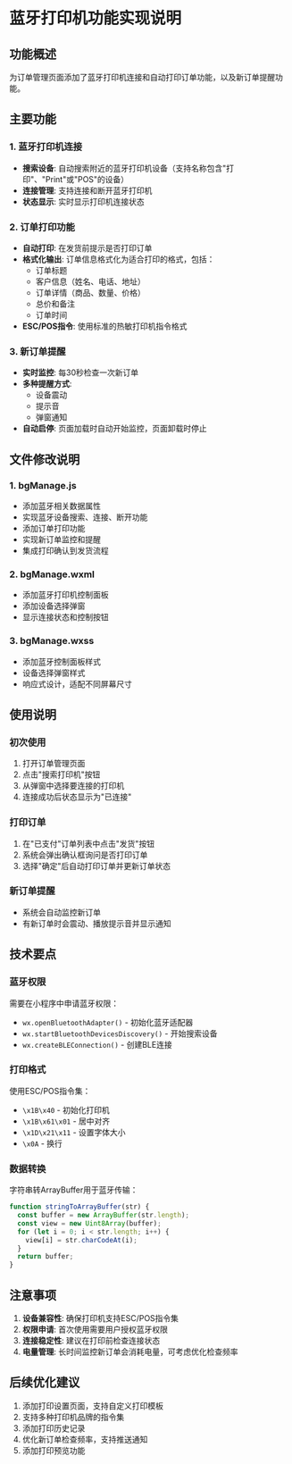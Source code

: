 # 蓝牙打印机功能实现说明

## 功能概述
为订单管理页面添加了蓝牙打印机连接和自动打印订单功能，以及新订单提醒功能。

## 主要功能

### 1. 蓝牙打印机连接
- **搜索设备**: 自动搜索附近的蓝牙打印机设备（支持名称包含"打印"、"Print"或"POS"的设备）
- **连接管理**: 支持连接和断开蓝牙打印机
- **状态显示**: 实时显示打印机连接状态

### 2. 订单打印功能
- **自动打印**: 在发货前提示是否打印订单
- **格式化输出**: 订单信息格式化为适合打印的格式，包括：
  - 订单标题
  - 客户信息（姓名、电话、地址）
  - 订单详情（商品、数量、价格）
  - 总价和备注
  - 订单时间
- **ESC/POS指令**: 使用标准的热敏打印机指令格式

### 3. 新订单提醒
- **实时监控**: 每30秒检查一次新订单
- **多种提醒方式**:
  - 设备震动
  - 提示音
  - 弹窗通知
- **自动启停**: 页面加载时自动开始监控，页面卸载时停止

## 文件修改说明

### 1. bgManage.js
- 添加蓝牙相关数据属性
- 实现蓝牙设备搜索、连接、断开功能
- 添加订单打印功能
- 实现新订单监控和提醒
- 集成打印确认到发货流程

### 2. bgManage.wxml
- 添加蓝牙打印机控制面板
- 添加设备选择弹窗
- 显示连接状态和控制按钮

### 3. bgManage.wxss
- 添加蓝牙控制面板样式
- 设备选择弹窗样式
- 响应式设计，适配不同屏幕尺寸

## 使用说明

### 初次使用
1. 打开订单管理页面
2. 点击"搜索打印机"按钮
3. 从弹窗中选择要连接的打印机
4. 连接成功后状态显示为"已连接"

### 打印订单
1. 在"已支付"订单列表中点击"发货"按钮
2. 系统会弹出确认框询问是否打印订单
3. 选择"确定"后自动打印订单并更新订单状态

### 新订单提醒
- 系统会自动监控新订单
- 有新订单时会震动、播放提示音并显示通知

## 技术要点

### 蓝牙权限
需要在小程序中申请蓝牙权限：
- `wx.openBluetoothAdapter()` - 初始化蓝牙适配器
- `wx.startBluetoothDevicesDiscovery()` - 开始搜索设备
- `wx.createBLEConnection()` - 创建BLE连接

### 打印格式
使用ESC/POS指令集：
- `\x1B\x40` - 初始化打印机
- `\x1B\x61\x01` - 居中对齐
- `\x1D\x21\x11` - 设置字体大小
- `\x0A` - 换行

### 数据转换
字符串转ArrayBuffer用于蓝牙传输：
```javascript
function stringToArrayBuffer(str) {
  const buffer = new ArrayBuffer(str.length);
  const view = new Uint8Array(buffer);
  for (let i = 0; i < str.length; i++) {
    view[i] = str.charCodeAt(i);
  }
  return buffer;
}
```

## 注意事项

1. **设备兼容性**: 确保打印机支持ESC/POS指令集
2. **权限申请**: 首次使用需要用户授权蓝牙权限
3. **连接稳定性**: 建议在打印前检查连接状态
4. **电量管理**: 长时间监控新订单会消耗电量，可考虑优化检查频率

## 后续优化建议

1. 添加打印设置页面，支持自定义打印模板
2. 支持多种打印机品牌的指令集
3. 添加打印历史记录
4. 优化新订单检查频率，支持推送通知
5. 添加打印预览功能
